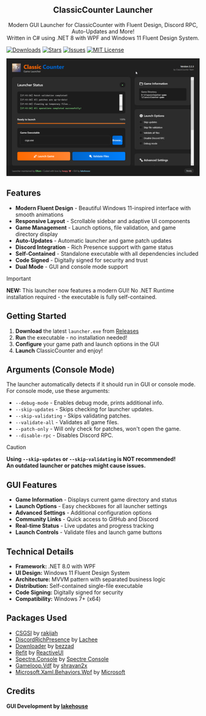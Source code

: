 <p align="center">
 <h2 align="center">ClassicCounter Launcher</h2>
 <p align="center">
   Modern GUI Launcher for ClassicCounter with Fluent Design, Discord RPC, Auto-Updates and More!
   <br/>
   Written in C# using .NET 8 with WPF and Windows 11 Fluent Design System.
 </p>
</p>

[![Downloads][downloads-shield]][downloads-url]
[![Stars][stars-shield]][stars-url]
[![Issues][issues-shield]][issues-url]
[![MIT License][license-shield]][license-url]

<p align="center">
  <img src="gui.png" alt="ClassicCounter Launcher GUI" width="800"/>
</p>

## Features

- **Modern Fluent Design** - Beautiful Windows 11-inspired interface with smooth animations
- **Responsive Layout** - Scrollable sidebar and adaptive UI components  
- **Game Management** - Launch options, file validation, and game directory display
- **Auto-Updates** - Automatic launcher and game patch updates
- **Discord Integration** - Rich Presence support with game status
- **Self-Contained** - Standalone executable with all dependencies included
- **Code Signed** - Digitally signed for security and trust
- **Dual Mode** - GUI and console mode support

> [!IMPORTANT]
> **NEW:** This launcher now features a modern GUI! No .NET Runtime installation required - the executable is fully self-contained.

## Getting Started

1. **Download** the latest `launcher.exe` from [Releases](https://github.com/lakehouse445/launcher/releases)
2. **Run** the executable - no installation needed!
3. **Configure** your game path and launch options in the GUI
4. **Launch** ClassicCounter and enjoy!

## Arguments (Console Mode)

The launcher automatically detects if it should run in GUI or console mode. For console mode, use these arguments:

- `--debug-mode` - Enables debug mode, prints additional info.
- `--skip-updates` - Skips checking for launcher updates.
- `--skip-validating` - Skips validating patches.
- `--validate-all` - Validates all game files.
- `--patch-only` - Will only check for patches, won't open the game.
- `--disable-rpc` - Disables Discord RPC.

> [!CAUTION]
> **Using `--skip-updates` or `--skip-validating` is NOT recommended!**  
> **An outdated launcher or patches might cause issues.**

## GUI Features

- **Game Information** - Displays current game directory and status
- **Launch Options** - Easy checkboxes for all launcher settings
- **Advanced Settings** - Additional configuration options
- **Community Links** - Quick access to GitHub and Discord
- **Real-time Status** - Live updates and progress tracking
- **Launch Controls** - Validate files and launch game buttons

## Technical Details

- **Framework:** .NET 8.0 with WPF
- **UI Design:** Windows 11 Fluent Design System
- **Architecture:** MVVM pattern with separated business logic
- **Distribution:** Self-contained single-file executable
- **Code Signing:** Digitally signed for security
- **Compatibility:** Windows 7+ (x64)

## Packages Used

- [CSGSI](https://github.com/rakijah/CSGSI) by [rakijah](https://github.com/rakijah)
- [DiscordRichPresence](https://github.com/Lachee/discord-rpc-csharp) by [Lachee](https://github.com/Lachee)
- [Downloader](https://github.com/bezzad/Downloader) by [bezzad](https://github.com/bezzad)
- [Refit](https://github.com/reactiveui/refit) by [ReactiveUI](https://github.com/reactiveui)
- [Spectre.Console](https://github.com/spectreconsole/spectre.console) by [Spectre Console](https://github.com/spectreconsole)
- [Gameloop.Vdf](https://github.com/shravan2x/Gameloop.Vdf) by [shravan2x](https://github.com/shravan2x)
- [Microsoft.Xaml.Behaviors.Wpf](https://github.com/microsoft/XamlBehaviorsWpf) by [Microsoft](https://github.com/microsoft)

## Credits

**GUI Development by [lakehouse](https://github.com/lakehouse445)**

[downloads-shield]: https://img.shields.io/github/downloads/lakehouse445/launcher/total.svg?style=for-the-badge
[downloads-url]: https://github.com/lakehouse445/launcher/releases/latest
[stars-shield]: https://img.shields.io/github/stars/lakehouse445/launcher.svg?style=for-the-badge
[stars-url]: https://github.com/lakehouse445/launcher/stargazers
[issues-shield]: https://img.shields.io/github/issues/lakehouse445/launcher.svg?style=for-the-badge
[issues-url]: https://github.com/lakehouse445/launcher/issues
[license-shield]: https://img.shields.io/github/license/lakehouse445/launcher.svg?style=for-the-badge
[license-url]: https://github.com/lakehouse445/launcher/blob/master/LICENSE
